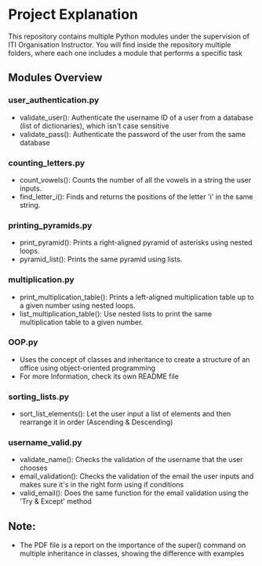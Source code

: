 # Project Explanation

This repository contains multiple Python modules under the supervision of ITI Organisation Instructor. You will find inside the repository multiple folders, where each one includes a module that performs a specific task

## Modules Overview

### user_authentication.py
- validate_user(): Authenticate the username ID of a user from a database (list of dictionaries), which isn't case sensitive
- validate_pass(): Authenticate the password of the user from the same database

### counting_letters.py
- count_vowels(): Counts the number of all the vowels in a string the user inputs.
- find_letter_i(): Finds and returns the positions of the letter 'i' in the same string.

### printing_pyramids.py
- print_pyramid(): Prints a right-aligned pyramid of asterisks using nested loops.
- pyramid_list(): Prints the same pyramid using lists.

### multiplication.py
- print_multiplication_table(): Prints a left-aligned multiplication table up to a given number using nested loops.
- list_multiplication_table(): Use nested lists to print the same multiplication table to a given number.

### OOP.py
- Uses the concept of classes and inheritance to create a structure of an office using object-oriented programming
- For more Information, check its own README file 

### sorting_lists.py
- sort_list_elements(): Let the user input a list of elements and then rearrange it in order (Ascending & Descending)

### username_valid.py
- validate_name(): Checks the validation of the username that the user chooses
- email_validation(): Checks the validation of the email the user inputs and makes sure it's in the right form using if conditions
- valid_email(): Does the same function for the email validation using the 'Try & Except' method

## Note:
- The PDF file is a report on the importance of the super() command on multiple inheritance in classes, showing the difference with examples 
